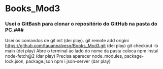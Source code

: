 # Books_Mod3 
### Usei o GitBash para clonar o repositório do GitHub na pasta do PC.### 
Usei os comandos de git init (dei play).
git remote add origini https://github.com/tauanealvesg/Books_Mod3.git (dei play)
git checkout -b main (dei play)
Abre o terminal ao lado do nome da pasta coloca npm instal node-fetch@2 (dar play)
Precisa aparecer node_modules, package-lock.json, package.json
npm i json-server (dar play)
